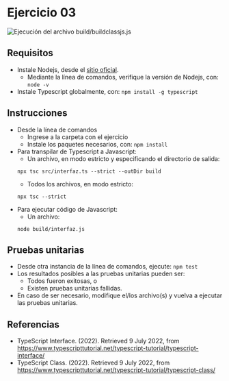 # Ejercicio 03

![Ejecución del archivo build/buildclassjs.js](images/buildclassjs.png)


## Requisitos

* Instale Nodejs, desde el [sitio oficial](https://nodejs.org/es/download/).
	- Mediante la línea de comandos, verifique la versión de Nodejs, con: `node -v`
* Instale Typescript globalmente, con: `npm install -g typescript`

## Instrucciones

* Desde la línea de comandos
	+ Ingrese a la carpeta con el ejercicio
	+ Instale los paquetes necesarios, con: `npm install`
* Para transpilar de Typescript a Javascript:
	+  Un archivo, en modo estricto y especificando el directorio de salida:
	```
  	npx tsc src/interfaz.ts --strict --outDir build 
  	```
	+ Todos los archivos, en modo estricto:
	```
  	npx tsc --strict
  	```
* Para ejecutar código de Javascript:
	+ Un archivo: 
  	```
  	node build/interfaz.js
  	``` 


## Pruebas unitarias

* Desde otra instancia de la línea de comandos, ejecute: `npm test`
* Los resultados posibles a las pruebas unitarias pueden ser: 
	+ Todos fueron exitosas, o
	+ Existen pruebas unitarias fallidas.
* En caso de ser necesario, modifique el/los archivo(s) y vuelva a ejecutar las pruebas unitarias. 

## Referencias 

* TypeScript Interface. (2022). Retrieved 9 July 2022, from https://www.typescripttutorial.net/typescript-tutorial/typescript-interface/
* TypeScript Class. (2022). Retrieved 9 July 2022, from https://www.typescripttutorial.net/typescript-tutorial/typescript-class/